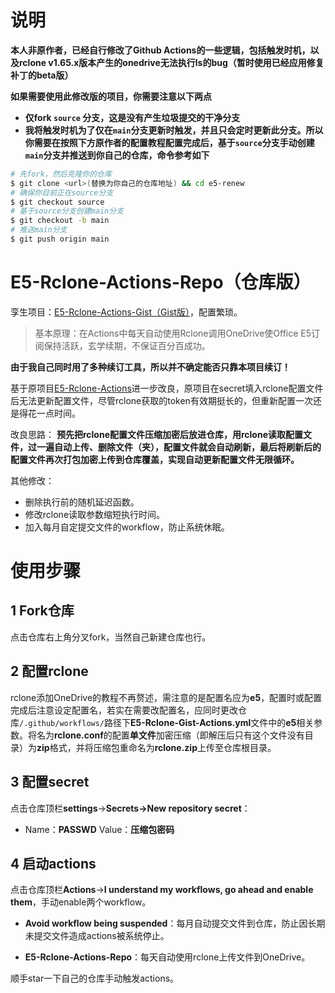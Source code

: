 # 说明

**本人非原作者，已经自行修改了Github Actions的一些逻辑，包括触发时机，以及rclone v1.65.x版本产生的onedrive无法执行ls的bug（暂时使用已经应用修复补丁的beta版）**

**如果需要使用此修改版的项目，你需要注意以下两点**

- **仅fork `source` 分支，这是没有产生垃圾提交的干净分支**
- **我将触发时机为了仅在`main`分支更新时触发，并且只会定时更新此分支。所以你需要在按照下方原作者的配置教程配置完成后，基于`source`分支手动创建`main`分支并推送到你自己的仓库，命令参考如下**

```bash
# 先fork，然后克隆你的仓库
$ git clone <url>(替换为你自己的仓库地址) && cd e5-renew
# 确保你目前正在source分支
$ git checkout source 
# 基于source分支创建main分支
$ git checkout -b main
# 推送main分支
$ git push origin main
```



# E5-Rclone-Actions-Repo（仓库版）

孪生项目：[E5-Rclone-Actions-Gist（Gist版）](https://github.com/ChirmyRam/E5-Rclone-Actions-Gist)，配置繁琐。

> 基本原理：在Actions中每天自动使用Rclone调用OneDrive使Office E5订阅保持活跃，玄学续期，不保证百分百成功。

**由于我自己同时用了多种续订工具，所以并不确定能否只靠本项目续订！**

基于原项目[E5-Rclone-Actions](https://github.com/peng4740/E5-Rclone-Actions)进一步改良，原项目在secret填入rclone配置文件后无法更新配置文件，尽管rclone获取的token有效期挺长的，但重新配置一次还是得花一点时间。

改良思路：
**预先把rclone配置文件压缩加密后放进仓库，用rclone读取配置文件，过一遍自动上传、删除文件（夹），配置文件就会自动刷新，最后将刷新后的配置文件再次打包加密上传到仓库覆盖，实现自动更新配置文件无限循环。**

其他修改：
- 删除执行前的随机延迟函数。
- 修改rclone读取参数缩短执行时间。
- 加入每月自定提交文件的workflow，防止系统休眠。

# 使用步骤
## 1 Fork仓库
点击仓库右上角分叉fork，当然自己新建仓库也行。
## 2 配置rclone
rclone添加OneDrive的教程不再赘述，需注意的是配置名应为**e5**，配置时或配置完成后注意设定配置名，若实在需要改配置名，应同时更改仓库`/.github/workflows/`路径下**E5-Rclone-Gist-Actions.yml**文件中的**e5**相关参数。将名为**rclone.conf**的配置**单文件**加密压缩（即解压后只有这个文件没有目录）为**zip**格式，并将压缩包重命名为**rclone.zip**上传至仓库根目录。
## 3 配置secret

点击仓库顶栏**settings**→**Secrets→New repository secret**：

- Name：**PASSWD**  Value：**压缩包密码**


## 4 启动actions
点击仓库顶栏**Actions**→**I understand my workflows, go ahead and enable them**，手动enable两个workflow。

- **Avoid workflow being suspended**：每月自动提交文件到仓库，防止因长期未提交文件造成actions被系统停止。

- **E5-Rclone-Actions-Repo**：每天自动使用rclone上传文件到OneDrive。

顺手star一下自己的仓库手动触发actions。
